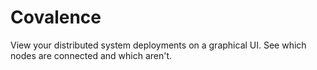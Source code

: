 # Covalence

View your distributed system deployments on a graphical UI. See which nodes are connected and which aren't. 

